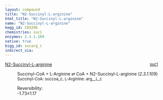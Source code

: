 ```yaml
---
layout: compound
title: "N2-Succinyl-L-arginine"
html_title: "N2-Succinyl-L-arginine"
name: "N2-Succinyl-L-arginine"
kegg_id: C03296
chemistries: suc1
enzymes: 2.3.1.109
native: true
bigg_id: sucarg_c
indirect_via:
---
```

<dl><dt class='rs-product'><a href='{{ site.url }}{{ site.baseurl }}/compounds/C03296' class='link-dark' data-bs-toggle='tooltip' data-bs-html='true' data-bs-title='KEGG: C03296'>N2-Succinyl-L-arginine</a><span style='float: right; max-width: 40%'><a href='{{ site.url }}{{ site.baseurl }}/chemistries/suc1' class='link-dark opacity-50' style='font-size: small; word-wrap: anywhere;'>suc1</a></span></dt><dd><p>Succinyl-CoA + L-Arginine &#8644; CoA + N2-Succinyl-L-arginine (<i>2.3.1.109</i>)<br /><span style='font-size: small;'><span data-bs-toggle='tooltip' data-bs-html='true' data-bs-title='KEGG: C00091'>Succinyl-CoA</span>: succoa_c, <span data-bs-toggle='tooltip' data-bs-html='true' data-bs-title='KEGG: C00062'>L-Arginine</span>: arg__L_c</span><br /><div class="reversibility_info">Reversibility: <div class="progress" style="flex-direction: row-reverse;"><div class="progress-bar bg-success" role="progressbar" style="width: 17.27%" aria-valuenow="-1.7274215400316386" aria-valuemin="0" aria-valuemax="10"></div><div class="progress-bar bg-warning" role="progressbar" style="width: 11.73%" aria-valuenow="-1.7274215400316386" aria-valuemin="0" aria-valuemax="10"></div></div><span>-1.73&plusmn;1.17</span><div class="progress"><div class="progress-bar bg-danger" role="progressbar" style="width: 0%" aria-valuenow="-1.7274215400316386" aria-valuemin="0" aria-valuemax="10"></div></div></div></p><dl></dl></dd></dl>